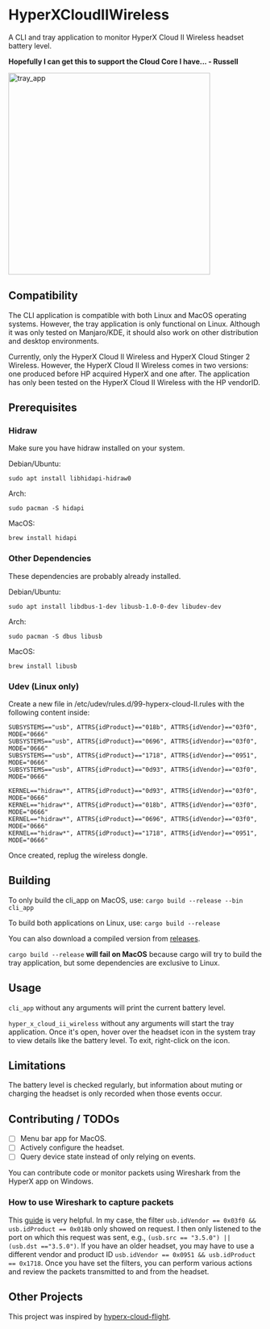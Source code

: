 # HyperXCloudIIWireless
A CLI and tray application to monitor HyperX Cloud II Wireless headset battery level.

**Hopefully I can get this to support the Cloud Core I have... - Russell**

<img src=./screenshots/tray_app.png alt="tray_app" width="400">

## Compatibility
The CLI application is compatible with both Linux and MacOS operating systems. 
However, the tray application is only functional on Linux. 
Although it was only tested on Manjaro/KDE, it should also work on other distribution and desktop environments.

Currently, only the HyperX Cloud II Wireless and HyperX Cloud Stinger 2 Wireless.
However, the HyperX Cloud II Wireless comes in two versions: one produced before HP acquired HyperX and one after.
The application has only been tested on the HyperX Cloud II Wireless with the HP vendorID.

## Prerequisites

### Hidraw

Make sure you have hidraw installed on your system.

Debian/Ubuntu:

`sudo apt install libhidapi-hidraw0`

Arch:

`sudo pacman -S hidapi`

MacOS:

`brew install hidapi`

### Other Dependencies

These dependencies are probably already installed.

Debian/Ubuntu:

`sudo apt install libdbus-1-dev libusb-1.0-0-dev libudev-dev`

Arch:

`sudo pacman -S dbus libusb`

MacOS:

`brew install libusb`

### Udev (Linux only)

Create a new file in /etc/udev/rules.d/99-hyperx-cloud-II.rules with the following content inside:

```
SUBSYSTEMS=="usb", ATTRS{idProduct}=="018b", ATTRS{idVendor}=="03f0", MODE="0666"
SUBSYSTEMS=="usb", ATTRS{idProduct}=="0696", ATTRS{idVendor}=="03f0", MODE="0666"
SUBSYSTEMS=="usb", ATTRS{idProduct}=="1718", ATTRS{idVendor}=="0951", MODE="0666"
SUBSYSTEMS=="usb", ATTRS{idProduct}=="0d93", ATTRS{idVendor}=="03f0", MODE="0666"

KERNEL=="hidraw*", ATTRS{idProduct}=="0d93", ATTRS{idVendor}=="03f0", MODE="0666"
KERNEL=="hidraw*", ATTRS{idProduct}=="018b", ATTRS{idVendor}=="03f0", MODE="0666"
KERNEL=="hidraw*", ATTRS{idProduct}=="0696", ATTRS{idVendor}=="03f0", MODE="0666"
KERNEL=="hidraw*", ATTRS{idProduct}=="1718", ATTRS{idVendor}=="0951", MODE="0666"
```

Once created, replug the wireless dongle.

## Building

To only build the cli_app on MacOS, use:
`cargo build --release --bin cli_app`

To build both applications on Linux, use:
`cargo build --release`

You can also download a compiled version from [releases](https://github.com/LennardKittner/HyperXCloudIIWireless/releases).

`cargo build --release` **will fail on MacOS** because cargo will try to build the tray application, but some dependencies are exclusive to Linux.

## Usage

`cli_app` without any arguments will print the current battery level.

`hyper_x_cloud_ii_wireless` without any arguments will start the tray application. Once it's open, hover over the headset icon in the system tray to view details like the battery level. To exit, right-click on the icon.

## Limitations
The battery level is checked regularly, but information about muting or charging the headset is only recorded when those events occur.

## Contributing / TODOs
- [ ] Menu bar app for MacOS.
- [ ] Actively configure the headset.
- [ ] Query device state instead of only relying on events.

You can contribute code or monitor packets using Wireshark from the HyperX app on Windows.

### How to use Wireshark to capture packets

This [guide](https://github.com/liquidctl/liquidctl/blob/main/docs/developer/capturing-usb-traffic.md) is very helpful.
In my case, the filter `usb.idVendor == 0x03f0 && usb.idProduct == 0x018b` only showed on request.
I then only listened to the port on which this request was sent, e.g., `(usb.src == "3.5.0") || (usb.dst =="3.5.0")`.
If you have an older headset, you may have to use a different vendor and product ID `usb.idVendor == 0x0951 && usb.idProduct == 0x1718`.
Once you have set the filters, you can perform various actions and review the packets transmitted to and from the headset.

## Other Projects

This project was inspired by [hyperx-cloud-flight](https://github.com/kondinskis/hyperx-cloud-flight).
